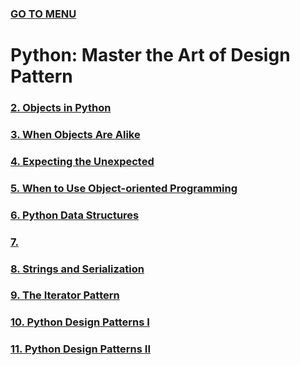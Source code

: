 ### [GO TO MENU](../../README.md)

# Python: Master the Art of Design Pattern

### [2. Objects in Python](./chapter2/README.md)
### [3. When Objects Are Alike](./chapter3/README.md)
### [4. Expecting the Unexpected](./chapter4/README.md)
### [5. When to Use Object-oriented Programming](./chapter5/README.md)
### [6. Python Data Structures](./chapter6/README.md)
### [7. ]()
### [8. Strings and Serialization](./chapter8/README.md)
### [9. The Iterator Pattern](./chapter9/README.md)
### [10. Python Design Patterns I](./chapter10/README.md)
### [11. Python Design Patterns II](./chapter11/README.md)
